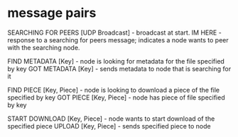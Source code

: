 # message pairs
SEARCHING FOR PEERS [UDP Broadcast] - broadcast at start.
IM HERE - response to a searching for peers message; indicates a node wants to peer with the searching node.

FIND METADATA [Key] - node is looking for metadata for the file specified by key
GOT METADATA [Key] - sends metadata to node that is searching for it

FIND PIECE [Key, Piece] - node is looking to download a piece of the file specified by key
GOT PIECE [Key, Piece] - node has piece of file specified by key

START DOWNLOAD [Key, Piece] - node wants to start download of the specified piece
UPLOAD [Key, Piece] - sends specified piece to node